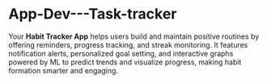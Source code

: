 # App-Dev---Task-tracker
Your **Habit Tracker App** helps users build and maintain positive routines by offering reminders, progress tracking, and streak monitoring. It features notification alerts, personalized goal setting, and interactive graphs powered by ML to predict trends and visualize progress, making habit formation smarter and engaging.
